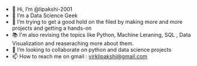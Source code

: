 - 👋 Hi, I’m @lipakshi-2001
- 👀 I’m a Data Science Geek
- 🌱 I’m trying to get a good hold on the filed by making more and more projects and getting a hands-on
- 📚 I'm also revising the topics like Python, Machine Leraning, SQL , Data Visualization and reaseraching more about them.
- 💞️ I’m looking to collaborate on python and data science projects
- 📫 How to reach me on gmail : virklipakshi@gmail.com 

<!---
lipakshi-2001/lipakshi-2001 is a ✨ special ✨ repository because its `README.md` (this file) appears on your GitHub profile.
You can click the Preview link to take a look at your changes.
--->
